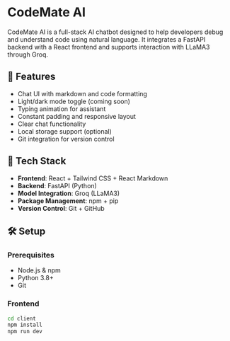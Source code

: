 # CodeMate AI

CodeMate AI is a full-stack AI chatbot designed to help developers debug and understand code using natural language. It integrates a FastAPI backend with a React frontend and supports interaction with LLaMA3 through Groq.

## 🚀 Features

- Chat UI with markdown and code formatting
- Light/dark mode toggle (coming soon)
- Typing animation for assistant
- Constant padding and responsive layout
- Clear chat functionality
- Local storage support (optional)
- Git integration for version control

## 🧠 Tech Stack

- **Frontend**: React + Tailwind CSS + React Markdown
- **Backend**: FastAPI (Python)
- **Model Integration**: Groq (LLaMA3)
- **Package Management**: npm + pip
- **Version Control**: Git + GitHub

## 🛠️ Setup

### Prerequisites

- Node.js & npm
- Python 3.8+
- Git

### Frontend

```bash
cd client
npm install
npm run dev

